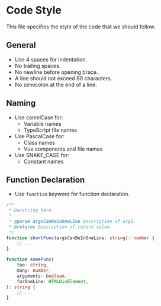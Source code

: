# Code Style

This file specifies the style of the code that we should follow.

## General

- Use 4 spaces for indentation.
- No trailing spaces.
- No newline before opening brace.
- A line should not exceed 80 characters.
- No semicolon at the end of a line.

## Naming

- Use camelCase for:
    - Variable names
    - TypeScript file names
- Use PascalCase for:
    - Class names
    - Vue components and file names
- Use SNAKE_CASE for:
    - Constant names

## Function Declaration

- Use `function` keyword for function declaration.

```typescript
/**
 * Docstring here.
 * 
 * @param argsCanBeInOneLine Description of arg1.
 * @returns Description of return value.
 */
function shortFunc(argsCanBeInOneLine: string): number {
    // ...
}

function someFunc(
    too: string,
    many: number,
    arguments: boolean,
    forOneLine: HTMLDivElement,
): string {
    // ...
}
```

